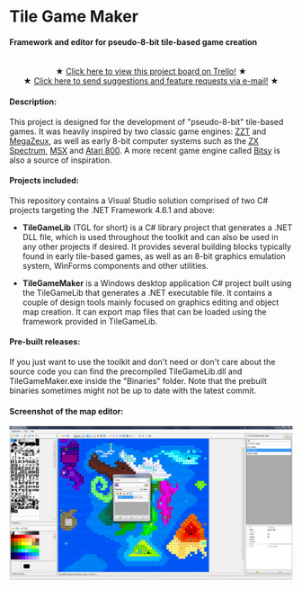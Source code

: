 # Tile Game Maker
#### Framework and editor for pseudo-8-bit tile-based game creation

<p align="center"><br>
★ <a href="https://trello.com/b/K9Jb3DE4" target="_blank">Click here to view this project board on Trello!</a> ★<br>
★ <a href="mailto:facastello+jl1fywoeimmmjrfbnmvh@boards.trello.com" target="_blank">Click here to send suggestions and feature requests via e-mail!</a> ★
</p>
  
#### Description:

This project is designed for the development of "pseudo-8-bit" tile-based games. It was heavily inspired by two classic game engines: [ZZT](https://en.wikipedia.org/wiki/ZZT) and [MegaZeux](https://github.com/AliceLR/megazeux), as well as early 8-bit computer systems such as the [ZX Spectrum](https://en.wikipedia.org/wiki/ZX_Spectrum), [MSX](https://en.wikipedia.org/wiki/MSX) and [Atari 800](https://en.wikipedia.org/wiki/Atari_8-bit_family). A more recent game engine called [Bitsy](https://ledoux.itch.io/bitsy) is also a source of inspiration.

#### Projects included:

This repository contains a Visual Studio solution comprised of two C# projects targeting the .NET Framework 4.6.1 and above:

- **TileGameLib** (TGL for short) is a C# library project that generates a .NET DLL file, which is used throughout the toolkit and can also be used in any other projects if desired. It provides several building blocks typically found in early tile-based games, as well as an 8-bit graphics emulation system, WinForms components and other utilities.

- **TileGameMaker** is a Windows desktop application C# project built using the TileGameLib that generates a .NET executable file. It contains a couple of design tools mainly focused on graphics editing and object map creation. It can export map files that can be loaded using the framework provided in TileGameLib.

#### Pre-built releases:

If you just want to use the toolkit and don't need or don't care about the source code you can find the precompiled TileGameLib.dll and TileGameMaker.exe inside the "Binaries" folder. Note that the prebuilt binaries sometimes might not be up to date with the latest commit.

#### Screenshot of the map editor:

<img src="/Screenshots/tgm.png?raw=true" />
